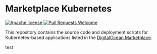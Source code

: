 # Marketplace Kubernetes

[![Apache license](https://img.shields.io/badge/license-Apache-blue.svg)](LICENSE) [![Pull Requests Welcome](https://img.shields.io/badge/PRs-welcome-brightgreen.svg?style=flat)](http://makeapullrequest.com)

This repository contains the source code and deployment scripts for Kubernetes-based applications listed in the [DigitalOcean Marketplace](https://marketplace.digitalocean.com).

test
